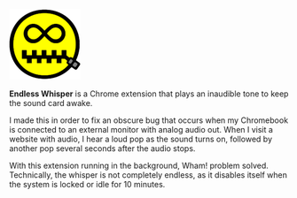 ![Icon](/src/icon128.png?raw=true)

**Endless Whisper** is a Chrome extension that plays an inaudible tone to keep the sound card awake.

I made this in order to fix an obscure bug that occurs when my Chromebook is connected to an external monitor with analog audio out.  When I visit a website with audio, I hear a loud pop as the sound turns on, followed by another pop several seconds after the audio stops.

With this extension running in the background, Wham! problem solved.  Technically, the whisper is not completely endless, as it disables itself when the system is locked or idle for 10 minutes.
